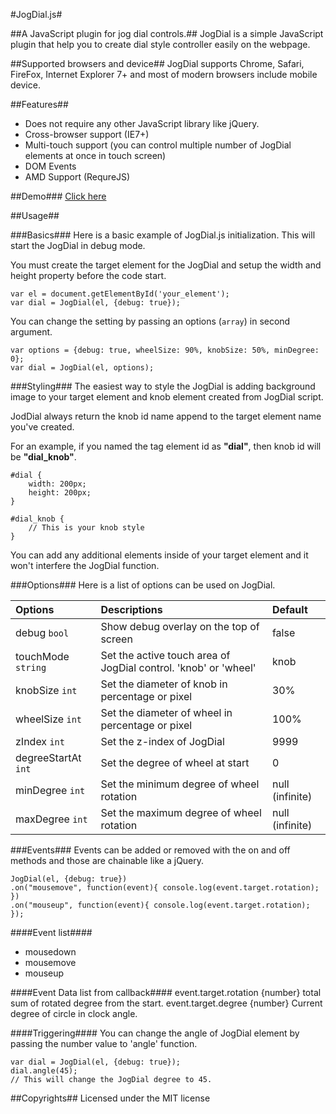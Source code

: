 #JogDial.js#

##A JavaScript plugin for jog dial controls.##
JogDial is a simple JavaScript plugin that help you to create dial style controller easily on the webpage.

##Supported browsers and device##
JogDial supports Chrome, Safari, FireFox, Internet Explorer 7+ and most of modern browsers include mobile device.

##Features##
* Does not require any other JavaScript library like jQuery.
* Cross-browser support (IE7+)
* Multi-touch support (you can control multiple number of JogDial elements at once in touch screen) 
* DOM Events
* AMD Support (RequreJS)

##Demo###
[Click here](http://www.ohsean.net/plugins/jogdial/)

##Usage##

###Basics###
Here is a basic example of JogDial.js initialization. This will start the JogDial in debug mode.

You must create the target element for the JogDial and setup the width and height property before the code start.

    var el = document.getElementById('your_element');
    var dial = JogDial(el, {debug: true});
    
You can change the setting by passing an options (`array`) in second argument.

    var options = {debug: true, wheelSize: 90%, knobSize: 50%, minDegree: 0};
    var dial = JogDial(el, options);
    
###Styling###
The easiest way to style the JogDial is adding background image to your target element and knob element created from JogDial script.

JodDial always return the knob id name append to the target element name you've created.

For an example, if you named the tag element id as __"dial"__, then knob id will be __"dial_knob"__.

    #dial {
        width: 200px;
        height: 200px;
    }
    
    #dial_knob {
        // This is your knob style
    }
    
You can add any additional elements inside of your target element and it won't interfere the JogDial function.


###Options###
Here is a list of options can be used on JogDial.

Options              | Descriptions                                                     | Default         
:------------------- |:-----------------------------------------------------------------|:---------------
debug `bool`         | Show debug overlay on the top of screen                          |false           |
touchMode `string`   | Set the active touch area of JogDial control. 'knob' or 'wheel'  |knob            |
knobSize `int`       | Set the diameter of knob in percentage or pixel                  |30%             |
wheelSize `int`      | Set the diameter of wheel in percentage or pixel                 |100%            |
zIndex `int`         | Set the z-index of JogDial                                       |9999            |
degreeStartAt `int`  | Set the degree of wheel at start                                 |0               |
minDegree `int`      | Set the minimum degree of wheel rotation                         |null (infinite) |
maxDegree `int`      | Set the maximum degree of wheel rotation                         |null (infinite) |

###Events###
Events can be added or removed with the on and off methods and those are chainable like a jQuery.
    
    JogDial(el, {debug: true})
    .on("mousemove", function(event){ console.log(event.target.rotation); })
    .on("mouseup", function(event){ console.log(event.target.rotation); });

####Event list####
* mousedown
* mousemove
* mouseup

####Event Data list from callback####
    event.target.rotation  {number}     total sum of rotated degree from the start.
    event.target.degree    {number}     Current degree of circle in clock angle.
    
####Triggering####
You can change the angle of JogDial element by passing the number value to 'angle' function.

    var dial = JogDial(el, {debug: true});
    dial.angle(45); 
    // This will change the JogDial degree to 45.
    
    
##Copyrights##
Licensed under the MIT license 